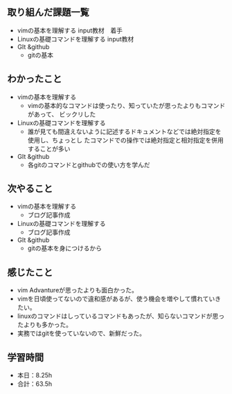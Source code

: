 ## 取り組んだ課題一覧          
- vimの基本を理解する input教材　着手
- Linuxの基礎コマンドを理解する input教材
- GIt &github
    - gitの基本       

## わかったこと
- vimの基本を理解する
    -  vimの基本的なコマンドは使ったり、知っていたが思ったよりもコマンドがあって、
ビックリした  
- Linuxの基礎コマンドを理解する
    - 誰が見ても間違えないように記述するドキュメントなどでは絶対指定を使用し、ちょっとし
たコマンドでの操作では絶対指定と相対指定を併用することが多い
- GIt &github 
    -  各gitのコマンドとgithubでの使い方を学んだ                            
                                                                                                                        
## 次やること
- vimの基本を理解する
    - ブログ記事作成        
- Linuxの基礎コマンドを理解する
    - ブログ記事作成     
- GIt &github
    - gitの基本を身につけるから

## 感じたこと
-  vim Advantureが思ったよりも面白かった。
- vimを日頃使ってないので違和感があるが、使う機会を増やして慣れていきたい。
- linuxのコマンドはしっているコマンドもあったが、知らないコマンドが思ったよりも多かった。
- 実務ではgitを使っていないので、新鮮だった。                                                                                                                                                                                                                                                                                                                                                                                                                                                                                                                                                                                                                                                                                

## 学習時間
- 本日：8.25h
- 合計：63.5h